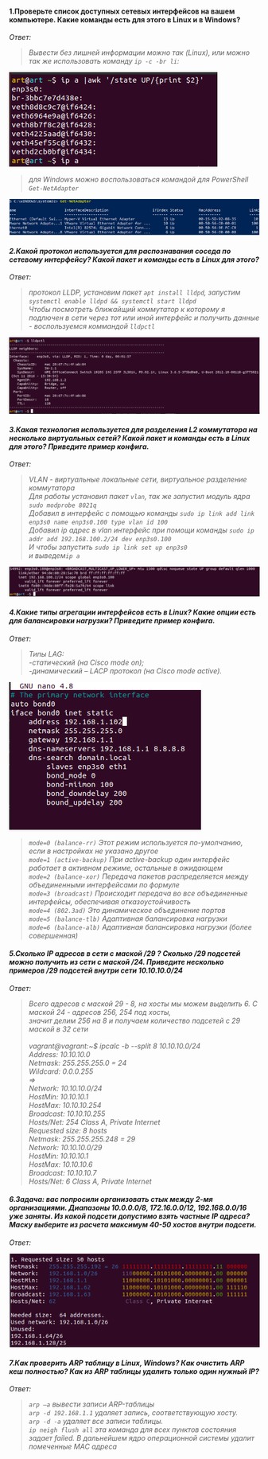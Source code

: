 #### 1.Проверьте список доступных сетевых интерфейсов на вашем компьютере. Какие команды есть для этого в Linux и в Windows?
<em>Ответ:<em><br />
>Вывести без лишней информации можно так (Linux), или можно так же использовать команду `ip -c -br li`:

![drawing](result1.png)<br />
>для Windows можно воспользоваться командой для PowerShell `Get-NetAdapter`

![drawing](result2.png)

#### 2.Какой протокол используется для распознавания соседа по сетевому интерфейсу? Какой пакет и команды есть в Linux для этого?
<em>Ответ:<em><br />
>протокол LLDP, установим пакет `apt install lldpd`, запустим `systemctl enable lldpd && systemctl start lldpd`<br>
> Чтобы посмотреть ближайщий коммутатор к которому я подлючен в сети через тот или иной интерфейс и получить данные - 
> воспользуемся коммандой `lldpctl`

![drawing](result3.png)

#### 3.Какая технология используется для разделения L2 коммутатора на несколько виртуальных сетей? Какой пакет и команды есть в Linux для этого? Приведите пример конфига.
<em>Ответ:<em><br />
> VLAN -  виртуальные локальные сети, виртуальное разделение коммутатора<br />
> Для работы установил пакет `vlan`, так же запустил модуль ядра `sudo modprobe 8021q`<br />
> Добавил в интерфейс с помощью команды `sudo ip link add link enp3s0 name enp3s0.100 type vlan id 100`<br />
> Добавил ip адрес в vlan интерфейс при помощи команды `sudo ip addr add 192.168.100.2/24 dev enp3s0.100`<br />
> И чтобы запустить `sudo ip link set up enp3s0`<br />
> и выведем`ip a`<br />

![drawing](result4.png)

#### 4.Какие типы агрегации интерфейсов есть в Linux? Какие опции есть для балансировки нагрузки? Приведите пример конфига.
<em>Ответ:<em><br />
>Типы LAG:<br />
>-статический (на Cisco mode on);<br />
>-динамический – LACP протокол (на Cisco mode active).<br />

![drawing](result5.png)

>`mode=0 (balance-rr)` Этот режим используется по-умолчанию, если в настройках не указано другое<br>
> `mode=1 (active-backup)` При active-backup один интерфейс работает в активном режиме, остальные в ожидающем<br />
> `mode=2 (balance-xor)` Передача пакетов распределяется между объединенными интерфейсами по формуле<br />
> `mode=3 (broadcast)` Происходит передача во все объединенные интерфейсы, обеспечивая отказоустойчивость<br />
> `mode=4 (802.3ad)` Это динамическое объединение портов<br />
> `mode=5 (balance-tlb)` Адаптивная балансировка нагрузки<br />
> `mode=6 (balance-alb)` Адаптивная балансировка нагрузки (более совершенная)<br />

#### 5.Сколько IP адресов в сети с маской /29 ? Сколько /29 подсетей можно получить из сети с маской /24. Приведите несколько примеров /29 подсетей внутри сети 10.10.10.0/24
<em>Ответ:<em><br />
>Всего адресов с маской 29 - 8, на хосты мы можем выделить 6. C маской 24 - адресов 256, 254 под хосты, <br />
> значит делим 256 на 8 и получаем количество подсетей с 29 маской в 32 сети<br /><br />
vagrant@vagrant:~$ ipcalc -b --split 8 10.10.10.0/24<br />
Address:   10.10.10.0<br />
Netmask:   255.255.255.0 = 24<br />
Wildcard:  0.0.0.255<br />
=><br />
Network:   10.10.10.0/24<br />
HostMin:   10.10.10.1<br />
HostMax:   10.10.10.254<br />
Broadcast: 10.10.10.255<br />
Hosts/Net: 254 Class A, Private Internet<br />
Requested size: 8 hosts<br />
Netmask:   255.255.255.248 = 29<br />
Network:   10.10.10.0/29<br />
HostMin:   10.10.10.1<br />
HostMax:   10.10.10.6<br />
Broadcast: 10.10.10.7<br />
Hosts/Net: 6                     Class A, Private Internet<br />

#### 6.Задача: вас попросили организовать стык между 2-мя организациями. Диапазоны 10.0.0.0/8, 172.16.0.0/12, 192.168.0.0/16 уже заняты. Из какой подсети допустимо взять частные IP адреса? Маску выберите из расчета максимум 40-50 хостов внутри подсети.
<em>Ответ:<em><br />

![drawing](result6.png)

#### 7.Как проверить ARP таблицу в Linux, Windows? Как очистить ARP кеш полностью? Как из ARP таблицы удалить только один нужный IP?
<em>Ответ:<em><br />

>`arp –a` вывести записи ARP-таблицы <br />
`arp -d 192.168.1.1` удаляет запись, соответствующую хосту.<br />
`arp -d -a` удаляет все записи таблицы.<br />
`ip neigh flush all` эта команда для всех пунктов состояния задает failed. В дальнейшем ядро операционной системы удалит помеченные MAC адреса